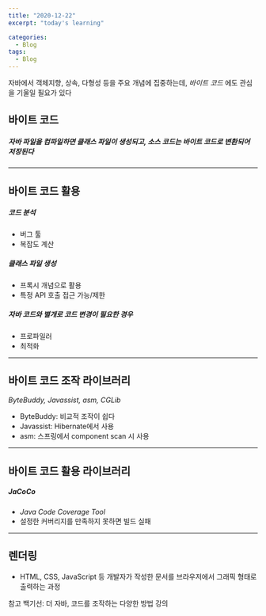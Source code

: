 ```yaml
---
title: "2020-12-22"
excerpt: "today's learning"

categories:
  - Blog
tags:
  - Blog
---
```


자바에서 객체지향, 상속, 다형성 등을 주요 개념에 집중하는데, <em>바이트 코드</em> 에도 관심을 기울일 필요가 있다    

## 바이트 코드
##### <em> 자바 파일을 컴파일하면 클래스 파일이 생성되고,  소스 코드는 바이트 코드로 변환되어 저장된다</em>  
***  

## 바이트 코드 활용 
##### 코드 분석
  * 버그 툴
  * 복잡도 계산
##### 클래스 파일 생성
  * 프록시 개념으로 활용
  * 특정 API 호출 접근 가능/제한
##### 자바 코드와 별개로 코드 변경이 필요한 경우 
  * 프로파일러
  * 최적화  
  
 
***
## 바이트 코드 조작 라이브러리
<em>ByteBuddy, Javassist, asm, CGLib</em>
  * ByteBuddy: 비교적 조작이 쉽다
  * Javassist: Hibernate에서 사용
  * asm: 스프링에서 component scan 시 사용 
***  
## 바이트 코드 활용 라이브러리
##### JaCoCo
* <em>Java Code Coverage Tool</em>
* 설정한 커버리지를 만족하지 못하면 빌드 실패

***  
## 렌더링
  * HTML, CSS, JavaScript 등 개발자가 작성한 문서를 브라우저에서 그래픽 형태로 출력하는 과정 
  






참고
백기선: 더 자바, 코드를 조작하는 다양한 방법 강의
